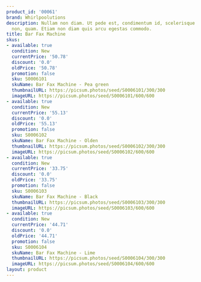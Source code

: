 ```yaml
---
product_id: '00061'
brand: Whirlpoolutions
description: Nullam non diam. Ut pede est, condimentum id, scelerisque ac, malesuada
  non, quam. Etiam non diam quis arcu egestas commodo.
title: Bar Fax Machine
skus:
- available: true
  condition: New
  currentPrice: '50.78'
  discount: '0.0'
  oldPrice: '50.78'
  promotion: false
  sku: S0006101
  skuName: Bar Fax Machine - Pea green
  thumbnailURL: https://picsum.photos/seed/S0006101/300/300
  imageURL: https://picsum.photos/seed/S0006101/600/600
- available: true
  condition: New
  currentPrice: '55.13'
  discount: '0.0'
  oldPrice: '55.13'
  promotion: false
  sku: S0006102
  skuName: Bar Fax Machine - Olden
  thumbnailURL: https://picsum.photos/seed/S0006102/300/300
  imageURL: https://picsum.photos/seed/S0006102/600/600
- available: true
  condition: New
  currentPrice: '33.75'
  discount: '0.0'
  oldPrice: '33.75'
  promotion: false
  sku: S0006103
  skuName: Bar Fax Machine - Black
  thumbnailURL: https://picsum.photos/seed/S0006103/300/300
  imageURL: https://picsum.photos/seed/S0006103/600/600
- available: true
  condition: New
  currentPrice: '44.71'
  discount: '0.0'
  oldPrice: '44.71'
  promotion: false
  sku: S0006104
  skuName: Bar Fax Machine - Lime
  thumbnailURL: https://picsum.photos/seed/S0006104/300/300
  imageURL: https://picsum.photos/seed/S0006104/600/600
layout: product
---
```

